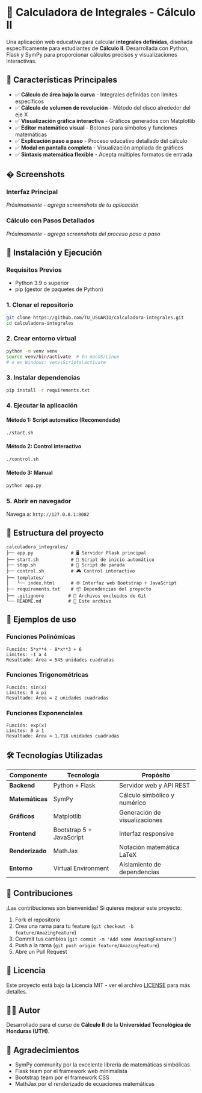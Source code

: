 # 🧮 Calculadora de Integrales - Cálculo II

Una aplicación web educativa para calcular **integrales definidas**, diseñada específicamente para estudiantes de **Cálculo II**. Desarrollada con Python, Flask y SymPy para proporcionar cálculos precisos y visualizaciones interactivas.

## 🎯 Características Principales

- ✅ **Cálculo de área bajo la curva** - Integrales definidas con límites específicos
- ✅ **Cálculo de volumen de revolución** - Método del disco alrededor del eje X
- ✅ **Visualización gráfica interactiva** - Gráficos generados con Matplotlib
- ✅ **Editor matemático visual** - Botones para símbolos y funciones matemáticas
- ✅ **Explicación paso a paso** - Proceso educativo detallado del cálculo
- ✅ **Modal en pantalla completa** - Visualización ampliada de gráficos
- ✅ **Sintaxis matemática flexible** - Acepta múltiples formatos de entrada

## �️ Screenshots

### Interfaz Principal
*Próximamente - agrega screenshots de tu aplicación*

### Cálculo con Pasos Detallados
*Próximamente - agrega screenshots del proceso paso a paso*

## 🚀 Instalación y Ejecución

### **Requisitos Previos**
- Python 3.9 o superior
- pip (gestor de paquetes de Python)

### **1. Clonar el repositorio**
```bash
git clone https://github.com/TU_USUARIO/calculadora-integrales.git
cd calculadora-integrales
```

### **2. Crear entorno virtual**
```bash
python -m venv venv
source venv/bin/activate  # En macOS/Linux
# o en Windows: venv\Scripts\activate
```

### **3. Instalar dependencias**
```bash
pip install -r requirements.txt
```

### **4. Ejecutar la aplicación**

#### **Método 1: Script automático (Recomendado)**
```bash
./start.sh
```

#### **Método 2: Control interactivo**
```bash
./control.sh
```

#### **Método 3: Manual**
```bash
python app.py
```

### **5. Abrir en navegador**
Navega a: `http://127.0.0.1:8082`

## 📁 Estructura del proyecto

```
calculadora_integrales/
├── app.py              # 🖥️ Servidor Flask principal
├── start.sh            # 🚀 Script de inicio automático
├── stop.sh             # 🛑 Script de parada
├── control.sh          # 🎮 Control interactivo
├── templates/
│   └── index.html      # 🌐 Interfaz web Bootstrap + JavaScript
├── requirements.txt    # 📦 Dependencias del proyecto
├── .gitignore         # 🚫 Archivos excluidos de Git
└── README.md          # 📖 Este archivo
```

## 🎯 Ejemplos de uso

### **Funciones Polinómicas**
```
Función: 5*x**4 - 8*x**3 + 6
Límites: -1 a 4
Resultado: Área = 545 unidades cuadradas
```

### **Funciones Trigonométricas**
```
Función: sin(x)
Límites: 0 a pi
Resultado: Área = 2 unidades cuadradas
```

### **Funciones Exponenciales**
```
Función: exp(x)
Límites: 0 a 1
Resultado: Área ≈ 1.718 unidades cuadradas
```

## 🛠️ Tecnologías Utilizadas

| Componente | Tecnología | Propósito |
|------------|------------|-----------|
| **Backend** | Python + Flask | Servidor web y API REST |
| **Matemáticas** | SymPy | Cálculo simbólico y numérico |
| **Gráficos** | Matplotlib | Generación de visualizaciones |
| **Frontend** | Bootstrap 5 + JavaScript | Interfaz responsive |
| **Renderizado** | MathJax | Notación matemática LaTeX |
| **Entorno** | Virtual Environment | Aislamiento de dependencias |

## 🤝 Contribuciones

¡Las contribuciones son bienvenidas! Si quieres mejorar este proyecto:

1. Fork el repositorio
2. Crea una rama para tu feature (`git checkout -b feature/AmazingFeature`)
3. Commit tus cambios (`git commit -m 'Add some AmazingFeature'`)
4. Push a la rama (`git push origin feature/AmazingFeature`)
5. Abre un Pull Request

## 📄 Licencia

Este proyecto está bajo la Licencia MIT - ver el archivo [LICENSE](LICENSE) para más detalles.

## 👨‍💻 Autor

Desarrollado para el curso de **Cálculo II** de la **Universidad Tecnológica de Honduras (UTH)**.

## 🙏 Agradecimientos

- SymPy community por la excelente librería de matemáticas simbólicas
- Flask team por el framework web minimalista
- Bootstrap team por el framework CSS
- MathJax por el renderizado de ecuaciones matemáticas
